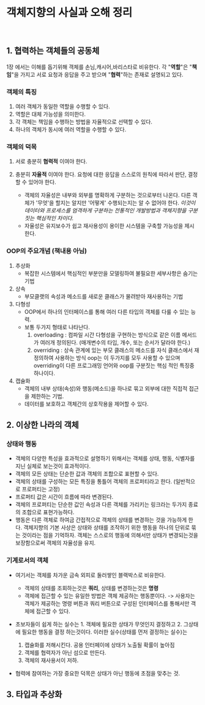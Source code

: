 # 객체지향의 사실과 오해 정리
<br>

## 1. 협력하는 객체들의 공동체
1장 에서는 이해를 돕기위해 객체를 손님,캐시어,바리스타로 비유한다. 각 "**역할**"은 "**책임**"을 가지고 서로 요청과
응답을 주고 받으며 "**협력**"하는 존재로 설명되고 있다.

### 객체의 특징
1. 여러 객체가 동일한 역할을 수행할 수 있다.
2. 역할은 대체 가능성을 의미한다.
3. 각 객체는 책임을 수행하는 방법을 자율적으로 선택할 수 있다.
4. 하나의 객체가 동시에 여러 역할을 수행할 수 있다.

### 객체의 덕목
1. 서로 충분히 **협력적** 이여야 한다.
2. 충분히 **자율적** 이여야 한다. 요청에 대한 응답을 스스로의 원칙에 따라서 판단, 결정할 수 있어야 한다.

   - 객체의 자율성은 내부와 외부를 명확하게 구분하는 것으로부터 나온다. 다른 객체가 '무엇'을 할지는 알지만 '어떻게'
    수행되는지는 알 수 없어야 한다. *이것이 데이터와 프로세스를 엄격하게 구분하는 전통적인 개발방법과 객체지향을 구분짓는 핵심적인 차이다.*
   - 자율성은 유지보수가 쉽고 재사용성이 용이한 시스템을 구축할 가능성을 제시한다.

### OOP의 주요개념 (책내용 아님)

1. 추상화
   - 복잡한 시스템에서 핵심적인 부분만을 모델링하여 불필요한 세부사항은 숨기는 기법
2. 상속
   - 부모클랫의 속성과 메소드를 새로운 클래스가 물려받아 재사용하는 기법
3. 다형성
    - OOP에서 하나의 인터페이스를 통해 여러 다른 타입의 객체를 다룰 수 있는 능력.
    - 보통 두가지 형태로 나타난다.
      1. overloading : 컴파일 시간 다형성을 구현하는 방식으로 같은 이름 메서드가 여러개 정의된다. (매개변수의 타입, 개수, 또는 순서가 달라야 한다.)
      2. overriding : 상속 관계에 있는 부모 클래스의 메소드를 자식 클래스에서 재정의하여 사용하는 방식
      oop는 이 두가지를 모두 사용할 수 있으며 overriding이 다른 프로그래밍 언어와 oop를 구분짓는 핵심 적인 특징중 하나이다.
4. 캡슐화
    - 객체의 내부 상태(속성)와 행동(메소드)을 하나로 묶고 외부에 대한 직접적 접근을 제한하는 기법.
    - 데이터를 보호하고 객체간의 상호작용을 제어할 수 있다.


## 2. 이상한 나라의 객체

### 상태와 행동
   - 객체의 다양한 특성을 효과적으로 설명하기 위해서는 객체를 상태, 행동, 식별자를 지닌 실체로 보는것이 효과적이다.
   - 객체의 모든 상태는 단순한 값과 객체의 조합으로 표현할 수 있다.
   - 객체의 상태를 구성하는 모든 특징을 통틀어 객체의 프로퍼티라고 한다. (일반적으로 프로퍼티는 고정)
   - 프로퍼티 값은 시간이 흐름에 따라 변경된다.
   - 객체의 프로퍼티는 단순한 값인 속성과 다른 객체를 가리키는 링크라는 두가지 종료의 조합으로 표현가능하다.
   - 행동은 다른 객체로 하여금 간접적으로 객체의 상태를 변경하는 것을 가능하게 한다. 객체지향의 기본 사상은 상태와 상태를 조작하기
    위한 행동을 하나의 단위로 묶는 것이라는 점을 기억하자. 객체는 스스로의 행동에 의해서만 상태가 변경되는것을 보장함으로써 객체의 자율성을 유지.


### 기계로서의 객체
   - 여기서는 객체를 차가운 금속 외피로 둘러쌓인 블랙박스로 비유한다.
     - 객체의 상태를 조회하는것은 **쿼리**, 상태를 변경하는것은 **명령**
     - 객체에 접근할 수 있는 유일한 방법은 객체 제공하는 행동뿐이다. -> 사용자는 객체가 제공하는 명령 버튼과 쿼리 버튼으로 구성된 인터페이스를 통해서만 객체에 접근할 수 있다.

   - 초보자들이 쉽게 하는 실수는 1. 객체에 필요한 상태가 무엇인지 결정하고 2. 그상태에 필요한 행동을 결정 하는것이다. 이러한 실수(상태를 먼저 결정하는 실수)는
     1. 캡슐화를 저해시킨다. 공용 인터페이에 상태가 노출될 확률이 높아짐
     2. 객체를 협력자가 아닌 섬으로 만든다.
     3. 객체의 재사용서이 저하.

   - 협력에 참여하는 가장 중요한 덕목은 상태가 아닌 행동에 초점을 맞추는 것.


## 3. 타입과 추상화

### 
   